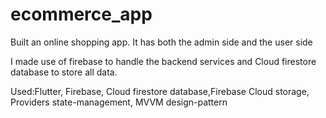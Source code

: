 # ecommerce_app

Built an online shopping app. It has both the admin side and the user side

I made use of firebase to handle the backend services and Cloud firestore database to store all data.

Used:Flutter, Firebase, Cloud firestore database,Firebase Cloud storage, Providers state-management, MVVM design-pattern